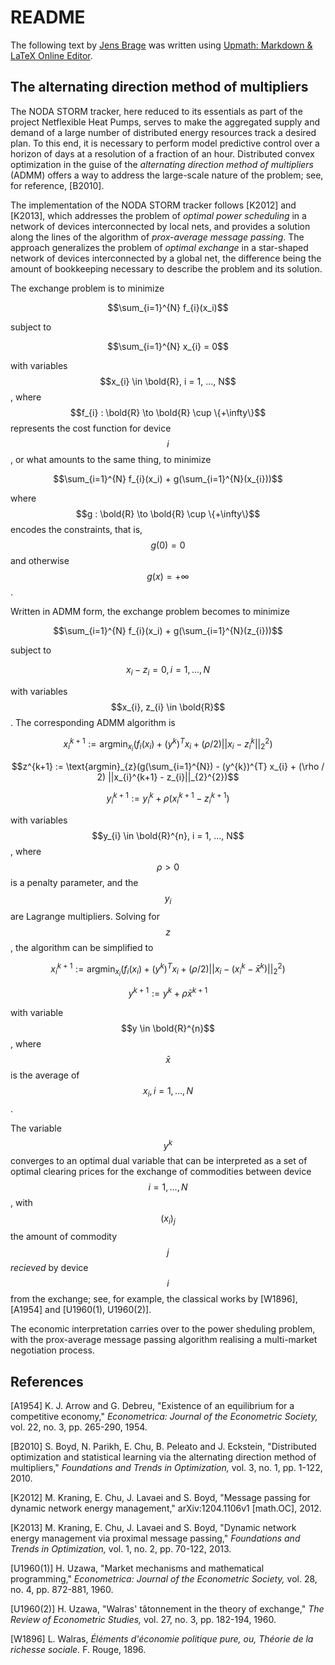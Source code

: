 # README

The following text by [Jens Brage](jens.brage@noda.se) was written using [Upmath: Markdown & LaTeX Online Editor](https://upmath.me).

## The alternating direction method of multipliers

The NODA STORM tracker, here reduced to its essentials as part of the project Netflexible Heat Pumps, serves to make the aggregated supply and demand of a large number of distributed energy resources track a desired plan. To this end, it is necessary to perform model predictive control over a horizon of days at a resolution of a fraction of an hour. Distributed convex optimization in the guise of the *alternating direction method of multipliers* (ADMM) offers a way to address the large-scale nature of the problem; see, for reference, [B2010].

The implementation of the NODA STORM tracker follows [K2012] and [K2013], which addresses the problem of *optimal power scheduling* in a network of devices interconnected by local nets, and provides a solution along the lines of the algorithm of *prox-average message passing*. The approach generalizes the problem of *optimal exchange* in a star-shaped network of devices interconnected by a global net, the difference being the amount of bookkeeping necessary to describe the problem and its solution.

The exchange problem is to minimize

$$\sum_{i=1}^{N} f_{i}(x_i)$$

subject to

$$\sum_{i=1}^{N} x_{i} = 0$$

with variables $$x_{i} \in \bold{R}, i = 1, ..., N$$, where $$f_{i} : \bold{R} \to \bold{R} \cup \{+\infty\}$$ represents the cost function for device $$i$$, or what amounts to the same thing, to minimize

$$\sum_{i=1}^{N} f_{i}(x_i) + g(\sum_{i=1}^{N}(x_{i}))$$

where $$g : \bold{R} \to \bold{R} \cup \{+\infty\}$$ encodes the constraints, that is, $$g(0) = 0$$ and otherwise $$g(x) = +\infty$$.

Written in ADMM form, the exchange problem becomes to minimize

$$\sum_{i=1}^{N} f_{i}(x_i) + g(\sum_{i=1}^{N}(z_{i}))$$

subject to

$$x_{i} - z_{i} = 0, i = 1, ..., N$$

with variables $$x_{i}, z_{i} \in \bold{R}$$. The corresponding ADMM algorithm is

$$x_{i}^{k+1} := \text{argmin}_{x_{i}}(f_{i}(x_{i}) + (y^{k})^{T} x_{i} + (\rho / 2) ||x_{i} - z_{i}^{k}||_{2}^{2})$$

$$z^{k+1} := \text{argmin}_{z}(g(\sum_{i=1}^{N}) - (y^{k})^{T} x_{i} + (\rho / 2) ||x_{i}^{k+1} - z_{i}||_{2}^{2})$$

$$y_{i}^{k+1} := y_{i}^{k} + \rho (x_{i}^{k+1} - z_{i}^{k+1})$$

with variables $$y_{i} \in \bold{R}^{n}, i = 1, ..., N$$, where $$\rho > 0$$ is a penalty parameter, and the $$y_{i}$$ are Lagrange multipliers. Solving for $$z$$, the algorithm can be simplified to

$$x_{i}^{k+1} := \text{argmin}_{x_{i}}(f_{i}(x_{i}) + (y^{k})^{T} x_{i} + (\rho / 2) ||x_{i} - (x_{i}^{k} - \bar{x}^{k})||_{2}^{2})$$

$$y^{k+1} := y^{k} + \rho \bar{x}^{k+1}$$

with variable $$y \in \bold{R}^{n}$$, where $$\bar{x}$$ is the average of $$x_{i}, i = 1, ..., N$$.

The variable $$y^{k}$$ converges to an optimal dual variable that can be interpreted as a set of optimal clearing prices for the exchange of commodities between device $$i = 1, ..., N$$, with $$(x_{i})_{j}$$ the amount of commodity $$j$$ *recieved* by device $$i$$ from the exchange; see, for example, the classical works by [W1896], [A1954] and [U1960(1), U1960(2)].

The economic interpretation carries over to the power sheduling problem, with the prox-average message passing algorithm realising a multi-market negotiation process.

## References

[A1954] K. J. Arrow and G. Debreu, "Existence of an equilibrium for a competitive economy," *Econometrica: Journal of the Econometric Society,* vol. 22, no. 3, pp. 265-290, 1954.

[B2010] S. Boyd, N. Parikh, E. Chu, B. Peleato and J. Eckstein, "Distributed optimization and statistical learning via the alternating direction method of multipliers," *Foundations and Trends in Optimization,* vol. 3, no. 1, pp. 1-122, 2010.

[K2012] M. Kraning, E. Chu, J. Lavaei and S. Boyd, "Message passing for dynamic network energy management," arXiv:1204.1106v1 [math.OC], 2012.

[K2013] M. Kraning, E. Chu, J. Lavaei and S. Boyd, "Dynamic network energy management via proximal message passing," *Foundations and Trends in Optimization,* vol. 1, no. 2, pp. 70-122, 2013.

[U1960(1)] H. Uzawa, "Market mechanisms and mathematical programming," *Econometrica: Journal of the Econometric Society,* vol. 28, no. 4, pp. 872-881, 1960.

[U1960(2)] H. Uzawa, "Walras' tâtonnement in the theory of exchange," *The Review of Econometric Studies,* vol. 27, no. 3, pp. 182-194, 1960.

[W1896] L. Walras, *Éléments d'économie politique pure, ou, Théorie de la richesse sociale.* F. Rouge, 1896.